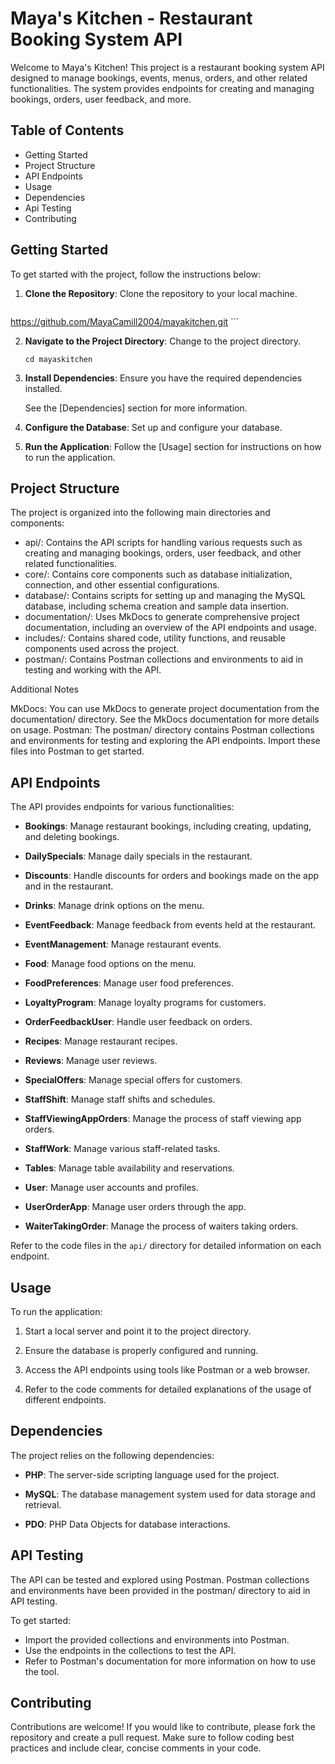# Maya's Kitchen - Restaurant Booking System API

Welcome to Maya's Kitchen! This project is a restaurant booking system API designed to manage bookings, events, menus, orders, and other related functionalities. The system provides endpoints for creating and managing bookings, orders, user feedback, and more.

## Table of Contents

- Getting Started
- Project Structure
- API Endpoints
- Usage
- Dependencies
- Api Testing
- Contributing


## Getting Started

To get started with the project, follow the instructions below:

1. **Clone the Repository**: Clone the repository to your local machine.

    ```shell
https://github.com/MayaCamill2004/mayakitchen.git
    ```

2. **Navigate to the Project Directory**: Change to the project directory.

    ```shell
    cd mayaskitchen
    ```

3. **Install Dependencies**: Ensure you have the required dependencies installed.

    See the [Dependencies] section for more information.

4. **Configure the Database**: Set up and configure your database.

5. **Run the Application**: Follow the [Usage] section for instructions on how to run the application.

## Project Structure

The project is organized into the following main directories and components:

- api/: Contains the API scripts for handling various requests such as creating and managing bookings, orders, user feedback, and other related functionalities.
- core/: Contains core components such as database initialization, connection, and other essential configurations.
- database/: Contains scripts for setting up and managing the MySQL database, including schema creation and sample data insertion.
- documentation/: Uses MkDocs to generate comprehensive project documentation, including an overview of the API endpoints and usage.
- includes/: Contains shared code, utility functions, and reusable components used across the project.
- postman/: Contains Postman collections and environments to aid in testing and working with the API.
  
Additional Notes

MkDocs: You can use MkDocs to generate project documentation from the documentation/ directory. See the MkDocs documentation for more details on usage.
Postman: The postman/ directory contains Postman collections and environments for testing and exploring the API endpoints. Import these files into Postman to get started.

## API Endpoints

The API provides endpoints for various functionalities:

- **Bookings**: Manage restaurant bookings, including creating, updating, and deleting bookings.

- **DailySpecials**: Manage daily specials in the restaurant.

- **Discounts**: Handle discounts for orders and bookings made on the app and in the restaurant.

- **Drinks**: Manage drink options on the menu.

- **EventFeedback**: Manage feedback from events held at the restaurant.

- **EventManagement**: Manage restaurant events.

- **Food**: Manage food options on the menu.

- **FoodPreferences**: Manage user food preferences.

- **LoyaltyProgram**: Manage loyalty programs for customers.

- **OrderFeedbackUser**: Handle user feedback on orders.

- **Recipes**: Manage restaurant recipes.

- **Reviews**: Manage user reviews.

- **SpecialOffers**: Manage special offers for customers.

- **StaffShift**: Manage staff shifts and schedules.

- **StaffViewingAppOrders**: Manage the process of staff viewing app orders.

- **StaffWork**: Manage various staff-related tasks.

- **Tables**: Manage table availability and reservations.

- **User**: Manage user accounts and profiles.

- **UserOrderApp**: Manage user orders through the app.

- **WaiterTakingOrder**: Manage the process of waiters taking orders.

Refer to the code files in the `api/` directory for detailed information on each endpoint.

## Usage

To run the application:

1. Start a local server and point it to the project directory.

2. Ensure the database is properly configured and running.

3. Access the API endpoints using tools like Postman or a web browser.

4. Refer to the code comments for detailed explanations of the usage of different endpoints.

## Dependencies

The project relies on the following dependencies:

- **PHP**: The server-side scripting language used for the project.

- **MySQL**: The database management system used for data storage and retrieval.

- **PDO**: PHP Data Objects for database interactions.

## API Testing

The API can be tested and explored using Postman. Postman collections and environments have been provided in the postman/ directory to aid in API testing.

To get started:

- Import the provided collections and environments into Postman.
- Use the endpoints in the collections to test the API.
- Refer to Postman's documentation for more information on how to use the tool.

## Contributing

Contributions are welcome! If you would like to contribute, please fork the repository and create a pull request. Make sure to follow coding best practices and include clear, concise comments in your code.

